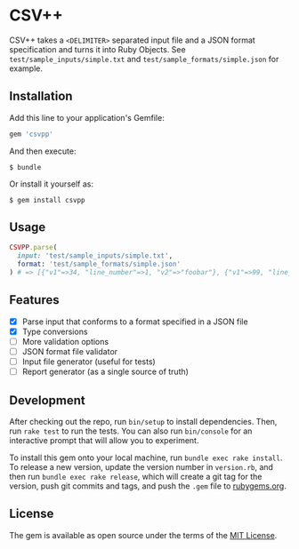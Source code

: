 # CSV++

CSV++ takes a `<DELIMITER>` separated input file and a JSON format specification
and turns it into Ruby Objects. See `test/sample_inputs/simple.txt` and
`test/sample_formats/simple.json` for example.

## Installation

Add this line to your application's Gemfile:

```ruby
gem 'csvpp'
```

And then execute:

    $ bundle

Or install it yourself as:

    $ gem install csvpp

## Usage

```ruby
CSVPP.parse(
  input: 'test/sample_inputs/simple.txt',
  format: 'test/sample_formats/simple.json'
) # => [{"v1"=>34, "line_number"=>1, "v2"=>"foobar"}, {"v1"=>99, "line_number"=>2, "v2"=>"hi  there"}]
```

## Features

- [x] Parse input that conforms to a format specified in a JSON file
- [x] Type conversions
- [ ] More validation options
- [ ] JSON format file validator
- [ ] Input file generator (useful for tests)
- [ ] Report generator (as a single source of truth)

## Development

After checking out the repo, run `bin/setup` to install dependencies. Then, run
`rake test` to run the tests. You can also run `bin/console` for an interactive
prompt that will allow you to experiment.

To install this gem onto your local machine, run `bundle exec rake install`. To
release a new version, update the version number in `version.rb`, and then run
`bundle exec rake release`, which will create a git tag for the version, push
git commits and tags, and push the `.gem` file to
[rubygems.org](https://rubygems.org).

## License

The gem is available as open source under the terms of the [MIT
License](https://opensource.org/licenses/MIT).
